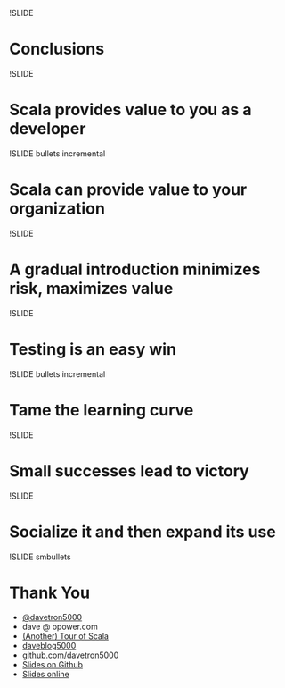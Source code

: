 !SLIDE 
# Conclusions #

!SLIDE
# Scala provides value to you as a developer

!SLIDE bullets incremental
# Scala can provide value to your organization

!SLIDE
# A gradual introduction minimizes risk, maximizes value

!SLIDE
# Testing is an easy win

!SLIDE bullets incremental
# Tame the learning curve

!SLIDE
# Small successes lead to victory

!SLIDE
# Socialize it and then expand its use

!SLIDE smbullets
# Thank You
* [@davetron5000](http://www.twitter.com/davetron5000)
* dave @ opower.com
* [(Another) Tour of Scala](http://www.naildrivin5.com/scalatour)
* [daveblog5000](http://www.naildrivin5.com/blog)
* [github.com/davetron5000](http://www.github.com/davetron5000)
* [Slides on Github](http://www.github.com/davetron5000/sneaking-scala)
* [Slides online](http://sneaking-scala.heroku.com)
